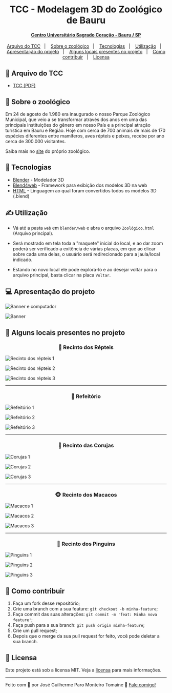 <h1 align="center">
    TCC - Modelagem 3D do Zoológico de Bauru
</h1>

<div align="center">
    <h4>
        <a href="https://unisagrado.edu.br/">Centro Universitário Sagrado Coração - Bauru / SP</a>
    </h4>
</div>

<p align="center">
    <a href="#-arquivo-do-tcc">Arquivo do TCC</a>&nbsp;&nbsp;&nbsp;|&nbsp;&nbsp;&nbsp;
    <a href="#-sobre-o-zoológico">Sobre o zoológico</a>&nbsp;&nbsp;&nbsp;|&nbsp;&nbsp;&nbsp;
    <a href="#-tecnologias">Tecnologias</a>&nbsp;&nbsp;&nbsp;|&nbsp;&nbsp;&nbsp;
    <a href="#-utilização">Utilização</a>&nbsp;&nbsp;&nbsp;|&nbsp;&nbsp;&nbsp;
    <a href="#-apresentação-do-projeto">Apresentação do projeto</a>&nbsp;&nbsp;&nbsp;|&nbsp;&nbsp;&nbsp;
    <a href="#-alguns-locais-presentes-no-projeto">Alguns locais presentes no projeto</a>&nbsp;&nbsp;&nbsp;|&nbsp;&nbsp;&nbsp;
    <a href="#-como-contribuir">Como contribuir</a>&nbsp;&nbsp;&nbsp;|&nbsp;&nbsp;&nbsp;
    <a href="#-licensa">Licensa</a>
</p>

## 📁 Arquivo do TCC
- [TCC (PDF)](https://github.com/zehguilherme/tcc-rv-zoo-bauru/blob/master/JOS%C3%89_GUILHERME_PARO_MONTEIRO_TOMAINE_860582.pdf)

## 📌 Sobre o zoológico

Em 24 de agosto de 1.980 era inaugurado o nosso Parque Zoológico Municipal, que veio a se transformar através dos anos em uma das principais instituições do gênero em nosso País e a principal atração turística em Bauru e Região. Hoje com cerca de 700 animais de mais de 170 espécies diferentes entre mamíferos, aves répteis e peixes, recebe por ano cerca de 300.000 visitantes.

Saiba mais no [site](http://zoobauru.com.br/) do próprio zoológico.

## 🚀 Tecnologias

- [Blender](https://www.blender.org/) - Modelador 3D
- [Blend4web](https://www.blend4web.com/en/) - Framework para exibição dos modelos 3D na web
- [HTML](https://developer.mozilla.org/pt-BR/docs/Web/HTML) - Linguagem ao qual foram convertidos todos os modelos 3D (.blend)

## ✍ Utilização

- Vá até a pasta `web` em `blender/web` e abra o arquivo `Zoológico.html` (Arquivo principal).

- Será mostrado em tela toda a "maquete" inicial do local, e ao dar zoom poderá ser verificado a exitência de várias placas, em que ao clicar sobre cada uma delas, o usuário será redirecionado para a jaula/local indicado.

- Estando no novo local ele pode explorá-lo e ao desejar voltar para o arquivo principal, basta clicar na placa `Voltar`.

## 💻 Apresentação do projeto

![Banner e computador](assets/apresentacao-1.jpg)

![Banner](assets/apresentacao-2.jpg)

## 📍 Alguns locais presentes no projeto

<h3 align="center">
   🐍 Recinto dos Répteis
</h3>

![Recinto dos répteis 1](imagens/repteis/repteis_1.png)

![Recinto dos répteis 2](imagens/repteis/Repteis_6.PNG)

![Recinto dos répteis 3](imagens/repteis/Repteis_7.PNG)

---

<h3 align="center">
   🍔 Refeitório
</h3>

![Refeitório 1](imagens/refeitorio/Refeitorio_2.PNG)

![Refeitório 2](imagens/refeitorio/Refeitorio_4.PNG)

![Refeitório 3](imagens/refeitorio/Refeitorio_5.PNG)

---

<h3 align="center">
🦉 Recinto das Corujas
</h3>

![Corujas 1](imagens/corujas/Coruja_3.PNG)

![Corujas 2](imagens/corujas/Corujas_4.PNG)

![Corujas 3](imagens/corujas/Corujas_5.PNG)

---

<h3 align="center">
   🐵 Recinto dos Macacos
</h3>

![Macacos 1](imagens/macacos/Jaula_macacos_2.PNG)

![Macacos 2](imagens/macacos/Jaula_macacos_3.PNG)

![Macacos 3](imagens/macacos/Jaula_macacos_4.PNG)

---

<h3 align="center">
   🐧 Recinto dos Pinguins
</h3>

![Pinguins 1](imagens/pinguins/Pinguins_3.PNG)

![Pinguins 2](imagens/pinguins/Pinguins_4.PNG)

![Pinguins 3](imagens/pinguins/Pinguins_5.PNG)

## 🤔 Como contribuir

1. Faça um fork desse repositório;
2. Crie uma branch com a sua feature: `git checkout -b minha-feature`;
3. Faça commit das suas alterações: `git commit -m 'feat: Minha nova feature'`;
4. Faça push para a sua branch: `git push origin minha-feature`;
5. Crie um pull request;
6. Depois que o merge da sua pull request for feito, você pode deletar a sua branch.

## 📝 Licensa

Este projeto está sob a licensa MIT. Veja a [licensa](LICENSE) para mais informações.

---

Feito com 💟 por José Guilherme Paro Monteiro Tomaine 👋 [Fale comigo!](https://www.linkedin.com/in/jos%C3%A9-guilherme-paro-monteiro-tomaine/)
